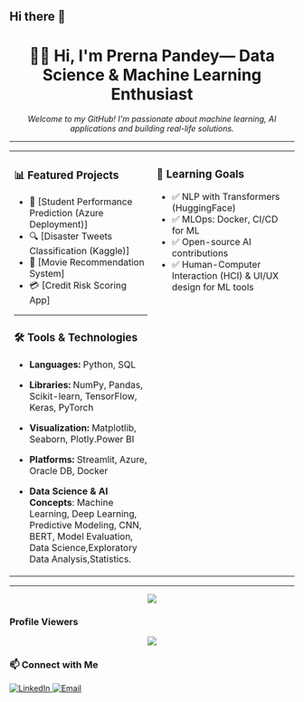 ## Hi there 👋

<h1 align="center">👩‍💻 Hi, I'm Prerna Pandey— Data Science & Machine Learning Enthusiast</h1>
<p align="center">
  <em>Welcome to my GitHub! I'm passionate about machine learning, AI applications and building real-life solutions.</em>
</p>

---

<table>
  <tr>
    <td width="50%" valign="top">
      
### 📊 Featured Projects

- 🎯 [Student Performance Prediction (Azure Deployment)]
- 🔍 [Disaster Tweets Classification (Kaggle)]
- 🎥 [Movie Recommendation System]
- 💳 [Credit Risk Scoring App]


---

### 🛠 Tools & Technologies

- **Languages:** Python, SQL
- **Libraries:** NumPy, Pandas, Scikit-learn, TensorFlow, Keras, PyTorch
- **Visualization:** Matplotlib, Seaborn, Plotly.Power BI
- **Platforms:** Streamlit, Azure, Oracle DB, Docker
- **Data Science & AI Concepts**: Machine Learning, Deep Learning, Predictive Modeling, CNN, BERT, Model Evaluation,
    Data Science,Exploratory Data Analysis,Statistics.

  </td>
  
  <td width="50%" valign="top">



### 🧠 Learning Goals

- ✅ NLP with Transformers (HuggingFace)
- ✅ MLOps: Docker, CI/CD for ML
- ✅ Open-source AI contributions
- ✅ Human-Computer Interaction (HCI) & UI/UX design for ML tools

</td>
</tr>
</table>

---

<p align="center">
  <img src="https://github-readme-streak-stats.herokuapp.com/?user=Prerna2411&theme=tokyonight" />
</p>

###  Profile Viewers
<p align="center">
  <img src="https://komarev.com/ghpvc/?username=yourusername&label=Profile%20views&color=blueviolet&style=flat" />
</p>

### 📫 Connect with Me

<p align="left">
  <a href="www.linkedin.com/in/prernapandey10" target="_blank">
    <img alt="LinkedIn" src="https://img.shields.io/badge/LinkedIn-blue?logo=linkedin&logoColor=white&style=for-the-badge" />
  </a>
  <a href="mailto:pprerna42@gmail.com">
    <img alt="Email" src="https://img.shields.io/badge/Gmail-D14836?logo=gmail&logoColor=white&style=for-the-badge" />
  </a>
</p>
